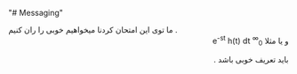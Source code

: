 
"# Messaging"
<div style="display:inline">
 ما توی این امتحان کردنا میخواهیم
 خوبی را ران کنیم
  </div>
  .
 <div dir="auto",style="display:inline">
 و یا مثلا
<MATH>H(s) = ∫<sub>0</sub><sup>∞</sup> e<sup>-st</sup> h(t) dt</MATH>
 
 باید تعریف خوبی باشد
 .
 </div>



 

